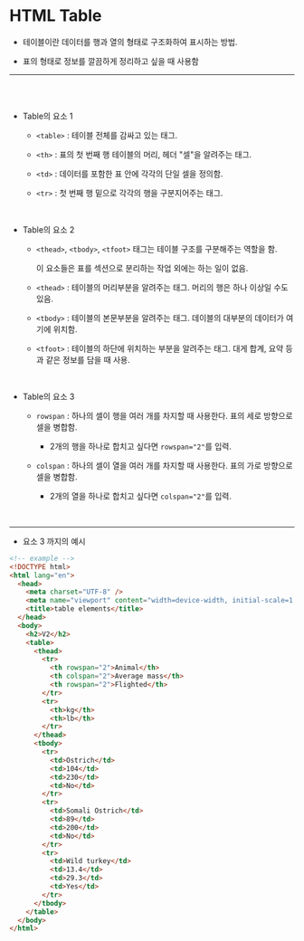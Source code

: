# HTML Table

- 테이블이란 데이터를 행과 열의 형태로 구조화하여 표시하는 방법.

- 표의 형태로 정보를 깔끔하게 정리하고 싶을 때 사용함

---

</br>

</br>

- Table의 요소 1

  - `<table>` : 테이블 전체를 감싸고 있는 태그.

  - `<th>` : 표의 첫 번째 행 테이블의 머리, 헤더 "셀"을 알려주는 태그.

  - `<td>` : 데이터를 포함한 표 안에 각각의 단일 셀을 정의함.

  - `<tr>` : 첫 번째 행 밑으로 각각의 행을 구분지어주는 태그.

</br>

- Table의 요소 2

  - `<thead>`, `<tbody>`, `<tfoot>` 태그는 테이블 구조를 구분해주는 역할을 함.

    이 요소들은 표를 섹션으로 분리하는 작업 외에는 하는 일이 없음.

  - `<thead>` : 테이블의 머리부분을 알려주는 태그. 머리의 행은 하나 이상일 수도 있음.

  - `<tbody>` : 테이블의 본문부분을 알려주는 태그. 데이블의 대부분의 데이터가 여기에 위치함.

  - `<tfoot>` : 테이블의 하단에 위치하는 부분을 알려주는 태그. 대게 합계, 요약 등 과 같은 정보를 담을 때 사용.

</br>

- Table의 요소 3

  - `rowspan` : 하나의 셀이 행을 여러 개를 차지할 때 사용한다. 표의 세로 방향으로 셀을 병합함.

    - 2개의 행을 하나로 합치고 싶다면 `rowspan="2"`를 입력.

  - `colspan` : 하나의 셀이 열을 여러 개를 차지할 때 사용한다. 표의 가로 방향으로 셀을 병합함.

    - 2개의 열을 하나로 합치고 싶다면 `colspan="2"`를 입력.

</br>

---

- 요소 3 까지의 예시

```html
<!-- example -->
<!DOCTYPE html>
<html lang="en">
  <head>
    <meta charset="UTF-8" />
    <meta name="viewport" content="width=device-width, initial-scale=1.0" />
    <title>table elements</title>
  </head>
  <body>
    <h2>V2</h2>
    <table>
      <thead>
        <tr>
          <th rowspan="2">Animal</th>
          <th colspan="2">Average mass</th>
          <th rowspan="2">Flighted</th>
        </tr>
        <tr>
          <th>kg</th>
          <th>lb</th>
        </tr>
      </thead>
      <tbody>
        <tr>
          <td>Ostrich</td>
          <td>104</td>
          <td>230</td>
          <td>No</td>
        </tr>
        <tr>
          <td>Somali Ostrich</td>
          <td>89</td>
          <td>200</td>
          <td>No</td>
        </tr>
        <tr>
          <td>Wild turkey</td>
          <td>13.4</td>
          <td>29.3</td>
          <td>Yes</td>
        </tr>
      </tbody>
    </table>
  </body>
</html>
```
